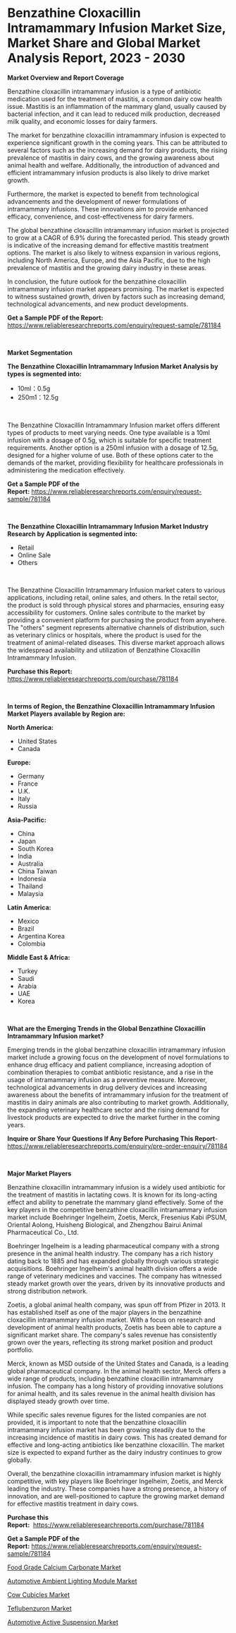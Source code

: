 <p><h1>Benzathine Cloxacillin Intramammary Infusion Market Size, Market Share and Global Market Analysis Report, 2023 - 2030</h1></p><p><strong>Market Overview and Report Coverage</strong></p>
<p><p>Benzathine cloxacillin intramammary infusion is a type of antibiotic medication used for the treatment of mastitis, a common dairy cow health issue. Mastitis is an inflammation of the mammary gland, usually caused by bacterial infection, and it can lead to reduced milk production, decreased milk quality, and economic losses for dairy farmers.</p><p>The market for benzathine cloxacillin intramammary infusion is expected to experience significant growth in the coming years. This can be attributed to several factors such as the increasing demand for dairy products, the rising prevalence of mastitis in dairy cows, and the growing awareness about animal health and welfare. Additionally, the introduction of advanced and efficient intramammary infusion products is also likely to drive market growth.</p><p>Furthermore, the market is expected to benefit from technological advancements and the development of newer formulations of intramammary infusions. These innovations aim to provide enhanced efficacy, convenience, and cost-effectiveness for dairy farmers.</p><p>The global benzathine cloxacillin intramammary infusion market is projected to grow at a CAGR of 6.9% during the forecasted period. This steady growth is indicative of the increasing demand for effective mastitis treatment options. The market is also likely to witness expansion in various regions, including North America, Europe, and the Asia Pacific, due to the high prevalence of mastitis and the growing dairy industry in these areas.</p><p>In conclusion, the future outlook for the benzathine cloxacillin intramammary infusion market appears promising. The market is expected to witness sustained growth, driven by factors such as increasing demand, technological advancements, and new product developments.</p></p>
<p><strong>Get a Sample PDF of the Report:</strong> <a href="https://www.reliableresearchreports.com/enquiry/request-sample/781184">https://www.reliableresearchreports.com/enquiry/request-sample/781184</a></p>
<p>&nbsp;</p>
<p><strong>Market Segmentation</strong></p>
<p><strong>The Benzathine Cloxacillin Intramammary Infusion Market Analysis by types is segmented into:</strong></p>
<p><ul><li>10ml：0.5g</li><li>250m1：12.5g</li></ul></p>
<p>&nbsp;</p>
<p><p>The Benzathine Cloxacillin Intramammary Infusion market offers different types of products to meet varying needs. One type available is a 10ml infusion with a dosage of 0.5g, which is suitable for specific treatment requirements. Another option is a 250ml infusion with a dosage of 12.5g, designed for a higher volume of use. Both of these options cater to the demands of the market, providing flexibility for healthcare professionals in administering the medication effectively.</p></p>
<p><strong>Get a Sample PDF of the Report:</strong>&nbsp;<a href="https://www.reliableresearchreports.com/enquiry/request-sample/781184">https://www.reliableresearchreports.com/enquiry/request-sample/781184</a></p>
<p>&nbsp;</p>
<p><strong>The Benzathine Cloxacillin Intramammary Infusion Market Industry Research by Application is segmented into:</strong></p>
<p><ul><li>Retail</li><li>Online Sale</li><li>Others</li></ul></p>
<p>&nbsp;</p>
<p><p>The Benzathine Cloxacillin Intramammary Infusion market caters to various applications, including retail, online sales, and others. In the retail sector, the product is sold through physical stores and pharmacies, ensuring easy accessibility for customers. Online sales contribute to the market by providing a convenient platform for purchasing the product from anywhere. The "others" segment represents alternative channels of distribution, such as veterinary clinics or hospitals, where the product is used for the treatment of animal-related diseases. This diverse market approach allows the widespread availability and utilization of Benzathine Cloxacillin Intramammary Infusion.</p></p>
<p><strong>Purchase this Report:</strong>&nbsp; <a href="https://www.reliableresearchreports.com/purchase/781184">https://www.reliableresearchreports.com/purchase/781184</a></p>
<p>&nbsp;</p>
<p><strong>In terms of Region, the Benzathine Cloxacillin Intramammary Infusion Market Players available by Region are:</strong></p>
<p>
    <p> <strong> North America: </strong>
        <ul>
            <li>United States</li>
            <li>Canada</li>
        </ul>
        </p> 
    <p> <strong> Europe: </strong>
        <ul>
            <li>Germany</li>
            <li>France</li>
            <li>U.K.</li>
            <li>Italy</li>
            <li>Russia</li>
        </ul>
        </p> 
    <p> <strong> Asia-Pacific: </strong>
        <ul>
            <li>China</li>
            <li>Japan</li>
            <li>South Korea</li>
            <li>India</li>
            <li>Australia</li>
            <li>China Taiwan</li>
            <li>Indonesia</li>
            <li>Thailand</li>
            <li>Malaysia</li>
        </ul>
        </p> 
    <p> <strong> Latin America: </strong>
        <ul>
            <li>Mexico</li>
            <li>Brazil</li>
            <li>Argentina Korea</li>
            <li>Colombia</li>
        </ul>
        </p> 
    <p> <strong> Middle East & Africa: </strong>
        <ul>
            <li>Turkey</li>
            <li>Saudi</li>
            <li>Arabia</li>
            <li>UAE</li>
            <li>Korea</li>
        </ul>
    </p>
    </p>
<p>&nbsp;</p>
<p><strong>What are the Emerging Trends in the Global Benzathine Cloxacillin Intramammary Infusion market?</strong></p>
<p><p>Emerging trends in the global benzathine cloxacillin intramammary infusion market include a growing focus on the development of novel formulations to enhance drug efficacy and patient compliance, increasing adoption of combination therapies to combat antibiotic resistance, and a rise in the usage of intramammary infusion as a preventive measure. Moreover, technological advancements in drug delivery devices and increasing awareness about the benefits of intramammary infusion for the treatment of mastitis in dairy animals are also contributing to market growth. Additionally, the expanding veterinary healthcare sector and the rising demand for livestock products are expected to drive the market further in the coming years.</p></p>
<p><strong>Inquire or Share Your Questions If Any Before Purchasing This Report</strong>- <a href="https://www.reliableresearchreports.com/enquiry/pre-order-enquiry/781184">https://www.reliableresearchreports.com/enquiry/pre-order-enquiry/781184</a></p>
<p>&nbsp;</p>
<p><strong>Major Market Players</strong></p>
<p><p>Benzathine cloxacillin intramammary infusion is a widely used antibiotic for the treatment of mastitis in lactating cows. It is known for its long-acting effect and ability to penetrate the mammary gland effectively. Some of the key players in the competitive benzathine cloxacillin intramammary infusion market include Boehringer Ingelheim, Zoetis, Merck, Fresenius Kabi iPSUM, Oriental Aolong, Huisheng Biological, and Zhengzhou Bairui Animal Pharmaceutical Co., Ltd.</p><p>Boehringer Ingelheim is a leading pharmaceutical company with a strong presence in the animal health industry. The company has a rich history dating back to 1885 and has expanded globally through various strategic acquisitions. Boehringer Ingelheim's animal health division offers a wide range of veterinary medicines and vaccines. The company has witnessed steady market growth over the years, driven by its innovative products and strong distribution network.</p><p>Zoetis, a global animal health company, was spun off from Pfizer in 2013. It has established itself as one of the major players in the benzathine cloxacillin intramammary infusion market. With a focus on research and development of animal health products, Zoetis has been able to capture a significant market share. The company's sales revenue has consistently grown over the years, reflecting its strong market position and product portfolio.</p><p>Merck, known as MSD outside of the United States and Canada, is a leading global pharmaceutical company. In the animal health sector, Merck offers a wide range of products, including benzathine cloxacillin intramammary infusion. The company has a long history of providing innovative solutions for animal health, and its sales revenue in the animal health division has displayed steady growth over time.</p><p>While specific sales revenue figures for the listed companies are not provided, it is important to note that the benzathine cloxacillin intramammary infusion market has been growing steadily due to the increasing incidence of mastitis in dairy cows. This has created demand for effective and long-acting antibiotics like benzathine cloxacillin. The market size is expected to expand further as the dairy industry continues to grow globally.</p><p>Overall, the benzathine cloxacillin intramammary infusion market is highly competitive, with key players like Boehringer Ingelheim, Zoetis, and Merck leading the industry. These companies have a strong presence, a history of innovation, and are well-positioned to capture the growing market demand for effective mastitis treatment in dairy cows.</p></p>
<p><strong>Purchase this Report:</strong>&nbsp;&nbsp;<a href="https://www.reliableresearchreports.com/purchase/781184">https://www.reliableresearchreports.com/purchase/781184</a></p>
<p></p>
<p><strong>Get a Sample PDF of the Report:</strong>&nbsp;<a href="https://www.reliableresearchreports.com/enquiry/request-sample/781184">https://www.reliableresearchreports.com/enquiry/request-sample/781184</a></p>
<p><p><a href="https://www.linkedin.com/pulse/food-grade-calcium-carbonate-market-research-report-provides/">Food Grade Calcium Carbonate Market</a></p><p><a href="https://github.com/grishafomin4852/Market-Research-Report-List-1/blob/main/automotive-ambient-lighting-module-market.md">Automotive Ambient Lighting Module Market</a></p><p><a href="https://www.linkedin.com/pulse/cow-cubicles-market-research-report-unlocks-analysis-financial/">Cow Cubicles Market</a></p><p><a href="https://medium.com/@mariad13206/teflubenzuron-nbsp-market-focuses-on-market-share-size-and-projected-forecast-till-2030-f3fbd301d92a">Teflubenzuron Market</a></p><p><a href="https://github.com/ruslanpoljakovrd177/Market-Research-Report-List-1/blob/main/automotive-active-suspension-market.md">Automotive Active Suspension Market</a></p></p>